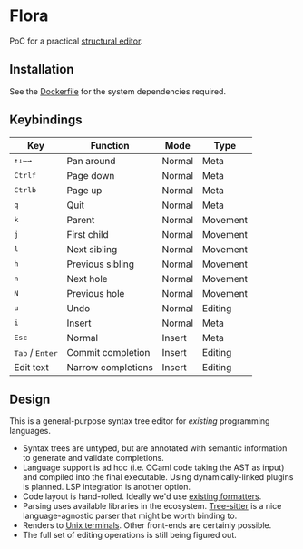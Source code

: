 
# Flora

PoC for a practical [structural editor](https://en.wikipedia.org/wiki/Structure_editor).

## Installation

See the [Dockerfile](Dockerfile) for the system dependencies required.

## Keybindings

| **Key** | **Function** | **Mode** | **Type** |
|---|---|---|---|
| <kbd>↑</kbd><kbd>↓</kbd><kbd>←</kbd><kbd>→</kbd> | Pan around | Normal | Meta |
| <kbd>Ctrl</kbd><kbd>f</kbd> | Page down | Normal | Meta |
| <kbd>Ctrl</kbd><kbd>b</kbd> | Page up | Normal | Meta |
| <kbd>q</kbd> | Quit | Normal | Meta |
| <kbd>k</kbd> | Parent | Normal | Movement |
| <kbd>j</kbd> | First child | Normal | Movement |
| <kbd>l</kbd> | Next sibling | Normal | Movement |
| <kbd>h</kbd> | Previous sibling | Normal | Movement |
| <kbd>n</kbd> | Next hole | Normal | Movement |
| <kbd>N</kbd> | Previous hole | Normal | Movement |
| <kbd>u</kbd> | Undo | Normal | Editing |
| <kbd>i</kbd> | Insert | Normal | Meta |
| <kbd>Esc</kbd> | Normal | Insert | Meta |
| <kbd>Tab</kbd> / <kbd>Enter</kdb> | Commit completion | Insert | Editing |
| Edit text | Narrow completions | Insert | Editing |

## Design

This is a general-purpose syntax tree editor for _existing_ programming languages.

- Syntax trees are untyped, but are annotated with semantic information to generate and validate completions.
- Language support is ad hoc (i.e. OCaml code taking the AST as input) and compiled into the final executable. Using dynamically-linked plugins is planned. LSP integration is another option.
- Code layout is hand-rolled. Ideally we'd use [existing formatters](https://github.com/ocaml-ppx/ocamlformat).
- Parsing uses available libraries in the ecosystem. [Tree-sitter](https://github.com/tree-sitter/tree-sitter) is a nice language-agnostic parser that might be worth binding to.
- Renders to [Unix terminals](https://github.com/pqwy/notty). Other front-ends are certainly possible.
- The full set of editing operations is still being figured out.
